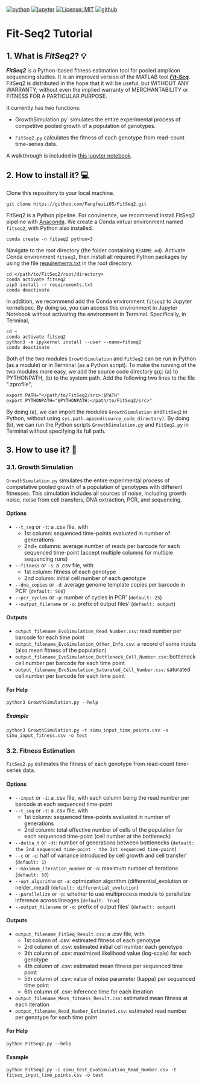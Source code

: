 [![python](https://img.shields.io/badge/Python-3.12-3776AB.svg?style=flat&logo=python&logoColor=white)](https://www.python.org)
[![jupyter](https://img.shields.io/badge/Jupyter-Notebook-F37626.svg?style=flat&logo=Jupyter)](https://jupyterlab.readthedocs.io/en/stable)
[![License: MIT](https://img.shields.io/badge/License-MIT-blue.svg)](https://opensource.org/licenses/MIT)
[![github](https://img.shields.io/badge/GitHub-FangfeiLi05-181717.svg?style=flat&logo=github)](https://github.com/my)


# Fit-Seq2 Tutorial

## 1. What is **_FitSeq2_**? :bulb:

**_FitSeq2_** is a Python-based fitness estimation tool for pooled amplicon sequencing studies. It is an improved version of the MATLAB tool [**_Fit-Seq_**](https://github.com/sashaflevy/Fit-Seq). FitSeq2 is distributed in the hope that it will be useful, but WITHOUT ANY WARRANTY; without even the implied warranty of MERCHANTABILITY or FITNESS FOR A PARTICULAR PURPOSE.

It currently has two functions:

   - GrowthSimulation.py` simulates the entire experimental process of competitve pooled growth of a population of genotypes.

   - `FitSeq2.py` calculates the fitness of each genotype from read-count time-series data.

A walkthrough is included in [this jupyter notebook](https://github.com/FangfeiLi05/FitSeq2/blob/master/test/Gothrough.ipynb).


## 2. How to install it? :computer:

Clone this repository to your local machine.

```console
git clone https://github.com/FangfeiLi05/FitSeq2.git
```

FitSeq2 is a Python pipeline. For convinence, we recommend install FitSeq2 pipeline with [Anaconda](https://www.anaconda.com). We create a Conda virtual environment named `fitseq2`, with Python also installed.

```console
conda create -n fitseq2 python=3
```

Navigate to the root directory (the folder containing `README.md`). Activate Conda environment `fitseq2`, then install all required Python packages by using the file [requirements.txt](./requirements.txt) in the root directory. 

```console
cd </path/to/FitSeq2/root/directory>
conda activate fitseq2
pip3 install -r requirements.txt
conda deactivate
```

In addition, we recommend add the Conda environment `fitseq2` to Jupyter kernelspec. By doing so, you can access this environment in Jupyter Notebook without activating the environment in Terminal. Specifically, in Terminal,
     
```console
cd ~
conda activate fitseq2
python3 -m ipykernel install --user --name=fitseq2
conda deactivate
```

Both of the two modules `GrowthSimulation` and `FitSeq2` can be run in Python (as a module) or in Terminal (as a Python script). To make the running of the two modules more easy, we add the source code directory [src](./src): (a) to PYTHONPATH, (b) to the system path. 
Add the following two lines to the file ".zprofile",
```console
export PATH="</path/to/FitSeq2/src>:$PATH"
export PYTHONPATH="$PYTHONPATH:</path/to/FitSeq2/src>"
```

By doing (a), we can import the modules `GrowthSimulation` and`FitSeq2` in Python, without using `sys.path.append(source_code_directory)`. By doing (b), we can run the Python scripts `GrowthSimulation.py` and `FitSeq2.py` in Terminal without specifying its full path. 



## 3. How to use it? :walking:

### 3.1. Growth Simulation
`GrowthSimulation.py` simulates the entire experimental process of competative pooled growth of a population of genotypes with different fitnesses. This simulation includes all sources of noise, including growth noise, noise from cell transfers, DNA extraction, PCR, and sequencing.

#### Options
* `--t_seq` or `-t`: a .csv file, with
  + 1st column: sequenced time-points evaluated in number of generations
  + 2nd+ columns: average number of reads per barcode for each sequenced time-point (accept multiple columns for multiple sequencing runs)
* `--fitness` or `-s`: a .csv file, with
  + 1st column: fitness of each genotype
  + 2nd column: initial cell number of each genotype
* `--dna_copies` or `-d`: average genome template copies per barcode in PCR' (`default: 500`)
* `--pcr_cycles` or `-p`: number of cycles in PCR' (`default: 25`)
* `--output_filename` or `-o`: prefix of output files' (`default: output`)

#### Outputs
* `output_filename_EvoSimulation_Read_Number.csv`: read number per barcode for each time point
* `output_filename_EvoSimulation_Other_Info.csv`: a record of some inputs (also mean fitness of the population)
* `output_filename_EvoSimulation_Bottleneck_Cell_Number.csv`: bottleneck cell number per barcode for each time point
* `output_filename_EvoSimulation_Saturated_Cell_Number.csv`: saturated cell number per barcode for each time point

#### For Help
```
python3 GrowthSimulation.py --help
```

##### Example
```
python3 GrowthSimulation.py -t simu_input_time_points.csv -s simu_input_fitness.csv -o test
```    


### 3.2. Fitness Estimation
`FitSeq2.py` estimates the fitness of each genotype from read-count time-series data. 

#### Options
* `--input` or `-i`: a .csv file, with each column being the read number per barcode at each sequenced time-point
* `--t_seq` or `-t`: a .csv file, with
  + 1st column: sequenced time-points evaluated in number of generations
  + 2nd column: total effective number of cells of the population for each sequenced time-point (cell number at the bottleneck)
* `--delta_t` or `-dt`: number of generations between bottlenecks (`default: the 2nd sequenced time-point - the 1st sequenced time-point`)
* `--c` or `-c`: half of variance introduced by cell growth and cell transfer' (`default: 1`)
* `--maximum_iteration_number` or `-n`: maximum number of iterations (`default: 50`)
* `--opt_algorithm` or `-a`: optmization algorithm (differential_evolution or nelder_mead) (`default: differential_evolution`)
* `--parallelize` or `-p`: whether to use multiprocess module to parallelize inference across lineages (`default: True`)
* `--output_filename` or `-o`: prefix of output files' (`default: output`)

#### Outputs
* `output_filename_FitSeq_Result.csv`: a .csv file, with
  + 1st column of .csv: estimated fitness of each genotype
  + 2rd column of .csv: estimated initial cell number each genotype
  + 3th column of .csv: maximized likelihood value (log-scale) for each genotype
  + 4th column of .csv: estimated mean fitness per sequenced time point
  + 5th column of .csv: value of noise parameter (kappa) per sequenced time point
  + 6th column of .csv: inference time for each iteration
* `output_filename_Mean_fitness_Result.csv`: estimated mean fitness at each iteration
* `output_filename_Read_Number_Estimated.csv`: estimated read number per genotype for each time point

#### For Help
```
python FitSeq2.py --help
```  

#### Example
```
python FitSeq2.py -i simu_test_EvoSimulation_Read_Number.csv -t fitseq_input_time_points.csv -o test
```